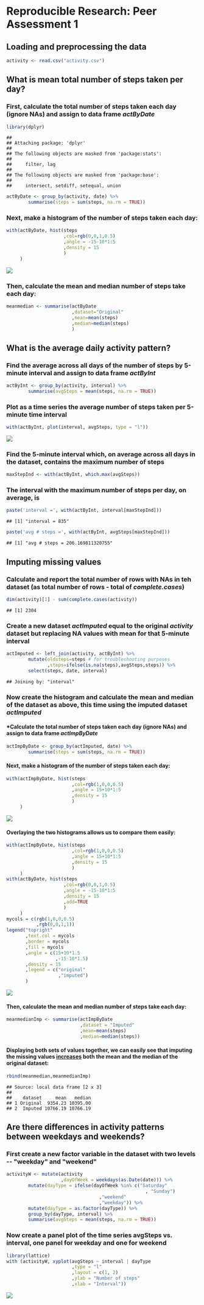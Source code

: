 # Reproducible Research: Peer Assessment 1


## Loading and preprocessing the data

```r
activity <- read.csv("activity.csv")
```


## What is mean total number of steps taken per day?
### First, calculate the total number of steps taken each day (ignore NAs) and assign to data frame _actByDate_

```r
library(dplyr)
```

```
## 
## Attaching package: 'dplyr'
## 
## The following objects are masked from 'package:stats':
## 
##     filter, lag
## 
## The following objects are masked from 'package:base':
## 
##     intersect, setdiff, setequal, union
```

```r
actByDate <- group_by(activity, date) %>%
        summarise(steps = sum(steps, na.rm = TRUE))
```

### Next, make a histogram of the number of steps taken each day:

```r
with(actByDate, hist(steps
                     ,col=rgb(0,0,1,0.5)
                     ,angle = -15-10*1:5
                     ,density = 15
                     )
     )
```

![](PA1_template_files/figure-html/hgram_steps-1.png) 

### Then, calculate the mean and median number of steps take each day:

```r
meanmedian <- summarise(actByDate
                        ,dataset="Original"
                        ,mean=mean(steps)
                        ,median=median(steps)
                        )
```


## What is the average daily activity pattern?
### Find the average across all days of the number of steps by 5-minute interval and assign to data frame _actByInt_

```r
actByInt <- group_by(activity, interval) %>%
        summarise(avgSteps = mean(steps, na.rm = TRUE))
```

### Plot as a time series the average number of steps taken per 5-minute time interval

```r
with(actByInt, plot(interval, avgSteps, type = "l"))
```

![](PA1_template_files/figure-html/plotByInt-1.png) 

### Find the 5-minute interval which, on average across all days in the dataset, contains the maximum number of steps

```r
maxStepInd <- with(actByInt, which.max(avgSteps))
```

### The interval with the maximum number of steps per day, on average, is

```r
paste('interval =', with(actByInt, interval[maxStepInd]))
```

```
## [1] "interval = 835"
```

```r
paste('avg # steps =', with(actByInt, avgSteps[maxStepInd]))
```

```
## [1] "avg # steps = 206.169811320755"
```
## Imputing missing values
### Calculate and report the total number of rows with NAs in teh dataset (as total number of rows - total of _complete.cases_)

```r
dim(activity)[1] - sum(complete.cases(activity))
```

```
## [1] 2304
```

### Create a new dataset _actImputed_ equal to the original _activity_ dataset but replacing NA values with mean for that 5-minute interval

```r
actImputed <- left_join(activity, actByInt) %>%
        mutate(oldsteps=steps # for troubleshooting purposes
               ,steps=ifelse(is.na(steps),avgSteps,steps)) %>%
        select(steps, date, interval) 
```

```
## Joining by: "interval"
```

### Now create the histogram and calculate the mean and median of the dataset as above, this time using the imputed dataset _actImputed_

#### *Calculate the total number of steps taken each day (ignore NAs) and assign to data frame _actImpByDate_

```r
actImpByDate <- group_by(actImputed, date) %>%
        summarise(steps = sum(steps, na.rm = TRUE))
```

#### Next, make a histogram of the number of steps taken each day:

```r
with(actImpByDate, hist(steps
                        ,col=rgb(1,0,0,0.5)
                        ,angle = 15+10*1:5
                        ,density = 15
                        )
     )
```

![](PA1_template_files/figure-html/hgram_stepsimp-1.png) 


#### Overlaying the two histograms allows us to compare them easily:

```r
with(actImpByDate, hist(steps
                        ,col=rgb(1,0,0,0.5)
                        ,angle = 15+10*1:5
                        ,density = 15
                        )
     )
with(actByDate, hist(steps
                     ,col=rgb(0,0,1,0.5)
                     ,angle = -15-10*1:5
                     ,density = 15
                     ,add=TRUE
                     )
     )
mycols = c(rgb(1,0,0,0.5)
           ,rgb(0,0,1,1))
legend("topright"
       ,text.col = mycols
       ,border = mycols
       ,fill = mycols
       ,angle = c(15+10*1.5
                  ,-15-10*1.5)
       ,density = 15
       ,legend = c("original"
                   ,"imputed")
       )
```

![](PA1_template_files/figure-html/hgram_stepscomb-1.png) 

#### Then, calculate the mean and median number of steps take each day:

```r
meanmedianImp <- summarise(actImpByDate
                           ,dataset = "Imputed"
                           ,mean=mean(steps)
                           ,median=median(steps))
```

#### Displaying both sets of values together, we can easily see that imputing the missing values <u>increases</u> both the mean and the median of the original dataset:

```r
rbind(meanmedian,meanmedianImp)
```

```
## Source: local data frame [2 x 3]
## 
##    dataset     mean   median
## 1 Original  9354.23 10395.00
## 2  Imputed 10766.19 10766.19
```

## Are there differences in activity patterns between weekdays and weekends?
### First create a new factor variable in the dataset with two levels -- "weekday" and "weekend"

```r
activityW <- mutate(activity
                    ,dayOfWeek = weekdays(as.Date(date))) %>%
        mutate(dayType = ifelse(dayOfWeek %in% c("Saturday"
                                                   , "Sunday")
                                  ,"weekend"
                                  ,"weekday")) %>%
        mutate(dayType = as.factor(dayType)) %>%
        group_by(dayType, interval) %>%
        summarise(avgSteps = mean(steps, na.rm = TRUE))
```

### Now create a panel plot of the time series avgSteps vs. interval, one panel for weekday and one for weekend

```r
library(lattice)
with (activityW, xyplot(avgSteps ~ interval | dayType
                        ,type = "l"
                        ,layout = c(1, 2)
                        ,ylab = "Number of steps"
                        ,xlab = "Interval"))
```

![](PA1_template_files/figure-html/panelplot-1.png) 

